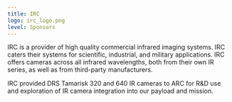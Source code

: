 ```yaml
---
title: IRC
logo: irc_logo.png
level: Sponsors
---
```


IRC is a provider of high quality commercial infrared imaging systems.  IRC
caters their systems for scientific, industrial, and military applications.
IRC offers cameras across all infrared wavelengths, both from their own IR
series, as well as from third-party manufacturers.

IRC provided DRS Tamarisk 320 and 640 IR cameras to ARC for R&amp;D use and
exploration of IR camera integration into our payload and mission.
